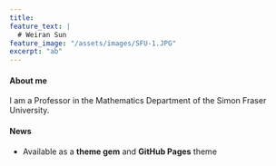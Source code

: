 ```yaml
---
title: 
feature_text: |
  # Weiran Sun
feature_image: "/assets/images/SFU-1.JPG"
excerpt: "ab"
---
```


#### About me

I am a Professor in the Mathematics Department of the Simon Fraser University.

#### News

- Available as a **theme gem** and **GitHub Pages** theme

